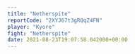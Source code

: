 ```yaml
---
title: "Netherspite"
reportCode: "2XYJ67t3gRQqZ4FN"
player: "Kyore"
fight: "Netherspite"
date: 2021-08-23T19:07:58.042000+00:00
---
```

